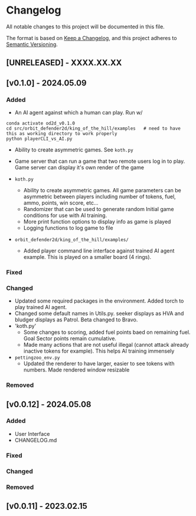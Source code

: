 # Changelog

All notable changes to this project will be documented in this file.

The format is based on [Keep a Changelog](https://keepachangelog.com/en/1.0.0/),
and this project adheres to [Semantic Versioning](https://semver.org/spec/v2.0.0.html).

## [UNRELEASED] - XXXX.XX.XX

## [v0.1.0] - 2024.05.09

### Added

- An AI agent against which a human can play. Run w/
```
conda activate od2d_v0.1.0
cd src/orbit_defender2d/king_of_the_hill/examples   # need to have this as working directory to work properly
python playerCLI_vs_AI.py
```
- Ability to create asymmetric games. See `koth.py`
- Game server that can run a game that two remote users log in to play. Game server can display it's own render of the game
- `koth.py`
    - Ability to create asymmetric games. All game parameters can be asymmetric between players including number of tokens, fuel, ammo, points, win score, etc...
    - Randomizer that can be used to generate random Initial game conditions for use with AI training.
    - More print function options to display info as game is played
    - Logging functions to log game to file

- `orbit_defender2d/king_of_the_hill/examples/`
    - Added player command line interface against trained AI agent example. This is played on a smaller board (4 rings).

### Fixed

### Changed

- Updated some required packages in the environment. Added torch to play trained AI agent.
- Changed some default names in Utils.py. seeker displays as HVA and bludger displays as Patrol. Beta changed to Bravo.
- 'koth.py'
    - Some changes to scoring, added fuel points baed on remaining fuel. Goal Sector points remain cumulative.
    - Made many actions that are not useful illegal (cannot attack already inactive tokens for example). This helps AI training immensely
- `pettingzoo_env.py`
    - Updated the renderer to have larger, easier to see tokens with numbers. Made rendered window resizable

### Removed

## [v0.0.12] - 2024.05.08

### Added

- User Interface
- CHANGELOG.md

### Fixed

### Changed

### Removed

## [v0.0.11] - 2023.02.15